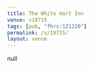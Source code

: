 ```yaml
---
title: The White Hart Inn
venue: v18715
tags: [pub, "fhrs:121220"]
permalink: /v/18715/
layout: venue
---
```

null